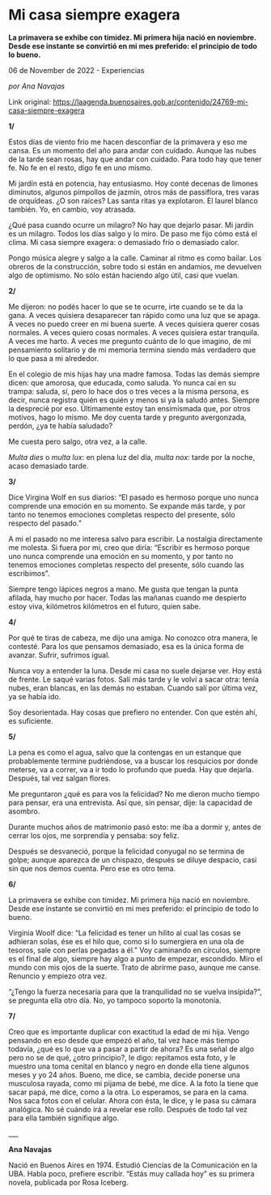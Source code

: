 # Mi casa siempre exagera

**La primavera se exhibe con timidez. Mi primera hija nació en noviembre. Desde ese instante se convirtió en mi mes preferido: el principio de todo lo bueno.**

06 de November de 2022 - Experiencias

_por Ana Navajas_

Link original: https://laagenda.buenosaires.gob.ar/contenido/24769-mi-casa-siempre-exagera



**1/**




Estos días de viento frío me hacen desconfiar de la primavera y eso me cansa. Es un momento del año para andar con cuidado. Aunque las nubes de la tarde sean rosas, hay que andar con cuidado. Para todo hay que tener fe. No fe en el resto, digo fe en uno mismo.




Mi jardín está en potencia, hay entusiasmo. Hoy conté decenas de limones diminutos, algunos pimpollos de jazmín, otros más de passiflora, tres varas de orquídeas. ¿O son raíces? Las santa ritas ya explotaron. El laurel blanco también. Yo, en cambio, voy atrasada.




¿Qué pasa cuando ocurre un milagro? No hay que dejarlo pasar. Mi jardín es un milagro. Todos los días salgo y lo miro. De paso me fijo cómo está el clima. Mi casa siempre exagera: o demasiado frío o demasiado calor.




Pongo música alegre y salgo a la calle. Caminar al ritmo es como bailar. Los obreros de la construcción, sobre todo si están en andamios, me devuelven algo de optimismo. No sólo están haciendo algo útil, casi que vuelan.




**2/**




Me dijeron: no podés hacer lo que se te ocurre, irte cuando se te da la gana. A veces quisiera desaparecer tan rápido como una luz que se apaga. A veces no puedo creer en mi buena suerte. A veces quisiera querer cosas normales. A veces quiero cosas normales. A veces quisiera estar tranquila. A veces me harto. A veces me pregunto cuánto de lo que imagino, de mi pensamiento solitario y de mi memoria termina siendo más verdadero que lo que pasa a mi alrededor.




En el colegio de mis hijas hay una madre famosa. Todas las demás siempre dicen: que amorosa, que educada, como saluda. Yo nunca caí en su trampa: saluda, sí, pero lo hace dos o tres veces a la misma persona, es decir, nunca registra quién es quién y menos si ya la saludó antes. Siempre la desprecié por eso. Últimamente estoy tan ensimismada que, por otros motivos, hago lo mismo. Me doy cuenta tarde y pregunto avergonzada, perdón, ¿ya te había saludado?




Me cuesta pero salgo, otra vez, a la calle.




*Multa dies* o *multa lux*: en plena luz del día, *multa nox*: tarde por la noche, acaso demasiado tarde.




**3/**




Dice Virgina Wolf en sus diarios: “El pasado es hermoso porque uno nunca comprende una emoción en su momento. Se expande más tarde, y por tanto no tenemos emociones completas respecto del presente, sólo respecto del pasado.”




A mi el pasado no me interesa salvo para escribir. La nostalgia directamente me molesta. Si fuera por mi, creo que diría: “Escribir es hermoso porque uno nunca comprende una emoción en su momento, y por tanto no tenemos emociones completas respecto del presente, sólo cuando las escribimos”.




Siempre tengo lápices negros a mano. Me gusta que tengan la punta afilada, hay mucho por hacer. Todas las mañanas cuando me despierto estoy viva, kilómetros kilómetros en el futuro, quien sabe.




**4/**




Por qué te tiras de cabeza, me dijo una amiga. No conozco otra manera, le contesté. Para los que pensamos demasiado, esa es la única forma de avanzar. Sufrir, sufrimos igual.




Nunca voy a entender la luna. Desde mi casa no suele dejarse ver. Hoy está de frente. Le saqué varias fotos. Salí más tarde y le volví a sacar otra: tenía nubes, eran blancas, en las demás no estaban. Cuando salí por última vez, ya se había ido.




Soy desorientada. Hay cosas que prefiero no entender. Con que estén ahí, es suficiente.




**5/**




La pena es como el agua, salvo que la contengas en un estanque que probablemente termine pudriéndose, va a buscar los resquicios por donde meterse, va a correr, va a ir todo lo profundo que pueda. Hay que dejarla. Después, tal vez salgan flores.




Me preguntaron ¿qué es para vos la felicidad? No me dieron mucho tiempo para pensar, era una entrevista. Así que, sin pensar, dije: la capacidad de asombro.




Durante muchos años de matrimonio pasó esto: me iba a dormir y, antes de cerrar los ojos, me sorprendía y pensaba: soy feliz.




Después se desvaneció, porque la felicidad conyugal no se termina de golpe; aunque aparezca de un chispazo, después se diluye despacio, casi sin que nos demos cuenta. Pero ese es otro tema.




**6/**




La primavera se exhibe con timidez. Mi primera hija nació en noviembre. Desde ese instante se convirtió en mi mes preferido: el principio de todo lo bueno.




Virginia Woolf dice: “La felicidad es tener un hilito al cual las cosas se adhieran solas, ése es el hilo que, como si lo sumergiera en una ola de tesoros, sale con perlas pegadas a él.” Voy caminando en círculos, siempre es el final de algo, siempre hay algo a punto de empezar, escondido. Miro el mundo con mis ojos de la suerte. Trato de abrirme paso, aunque me canse. Renuncio y empiezo otra vez.




“¿Tengo la fuerza necesaria para que la tranquilidad no se vuelva insípida?”, se pregunta ella otro día. No, yo tampoco soporto la monotonía.




**7/**




Creo que es importante duplicar con exactitud la edad de mi hija. Vengo pensando en eso desde que empezó el año, tal vez hace más tiempo todavía, ¿qué es lo que va a pasar a partir de ahora? Es una señal de algo pero no se de qué, ¿otro principio?, le digo: repitamos esta foto, y le muestro una toma cenital en blanco y negro en donde ella tiene algunos meses y yo 24 años. Bueno, me dice, se cambia, decide ponerse una musculosa rayada, como mi pijama de bebé, me dice. A la foto la tiene que sacar papá, me dice, como a la otra. Lo esperamos, se para en la cama. Nos saca fotos con el celular. Ahora con ésta, le dice, y le pasa su cámara analógica. No sé cuándo irá a revelar ese rollo. Después de todo tal vez para ella también signifique algo.




\_\_\_




**Ana Navajas**




Nació en Buenos Aires en 1974. Estudió Ciencias de la Comunicación en la UBA. Habla poco, prefiere escribir. “Estás muy callada hoy” es su primera novela, publicada por Rosa Iceberg.



